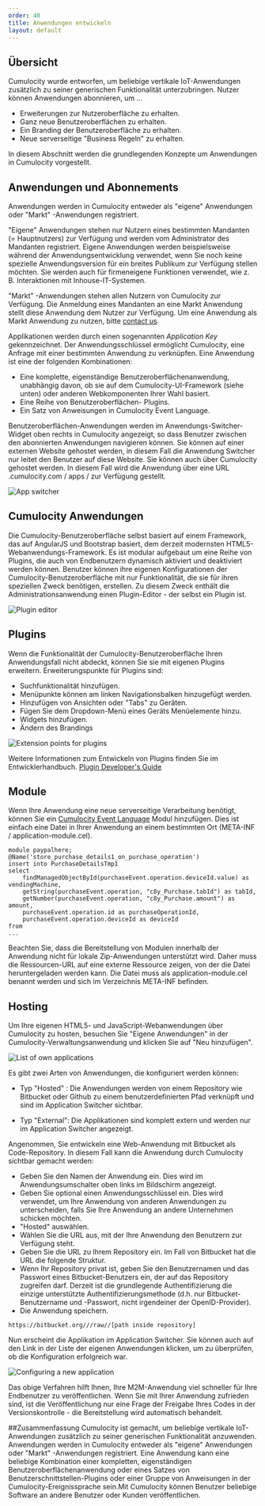 ```yaml
---
order: 40
title: Anwendungen entwickeln
layout: default 
---
```


## Übersicht


Cumulocity wurde entworfen, um beliebige vertikale IoT-Anwendungen zusätzlich zu seiner generischen Funktionalität unterzubringen. Nutzer können Anwendungen abonnieren, um ...

* Erweiterungen zur Nutzeroberfläche zu erhalten.
* Ganz neue Benutzeroberflächen zu erhalten.
* Ein Branding der Benutzeroberfläche zu erhalten.
* Neue serverseitige "Business Regeln" zu erhalten.

In diesem Abschnitt werden die grundlegenden Konzepte um Anwendungen in Cumulocity vorgestellt.

## Anwendungen und Abonnements

Anwendungen werden in Cumulocity entweder als "eigene" Anwendungen oder "Markt" -Anwendungen registriert.

"Eigene" Anwendungen stehen nur Nutzern eines bestimmten Mandanten (= Hauptnutzers) zur Verfügung und werden vom Administrator des Mandanten registriert. Eigene Anwendungen werden beispielsweise während der Anwendungsentwicklung verwendet, wenn Sie noch keine spezielle Anwendungsversion für ein breites Publikum zur Verfügung stellen möchten. Sie werden auch für firmeneigene Funktionen verwendet, wie z. B. Interaktionen mit Inhouse-IT-Systemen.

"Markt" -Anwendungen stehen allen Nutzern von Cumulocity zur Verfügung. Die Anmeldung eines Mandanten an eine Markt Anwendung stellt diese Anwendung dem Nutzer zur Verfügung. Um eine Anwendung als Markt Anwendung zu nutzen, bitte [contact us](mailto:info@cumulocity.com).

Applikationen werden durch einen sogenannten *Application Key* gekennzeichnet. Der Anwendungsschlüssel ermöglicht Cumulocity, eine Anfrage mit einer bestimmten Anwendung zu verknüpfen.
Eine Anwendung ist eine der folgenden Kombinationen:

* Eine komplette, eigenständige Benutzeroberflächenanwendung, unabhängig davon, ob sie auf dem Cumulocity-UI-Framework (siehe unten) oder anderen Webkomponenten Ihrer Wahl basiert.
* Eine Reihe von Benutzeroberflächen- Plugins.
* Ein Satz von Anweisungen in Cumulocity Event Language.

Benutzeroberflächen-Anwendungen werden im Anwendungs-Switcher-Widget oben rechts in Cumulocity angezeigt, so dass Benutzer zwischen den abonnierten Anwendungen navigieren können. Sie können auf einer externen Website gehostet werden, in diesem Fall die Anwendung Switcher nur leitet den Benutzer auf diese Website. Sie können auch über Cumulocity gehostet werden. In diesem Fall wird die Anwendung über eine URL <tenant> .cumulocity.com / apps / <application> zur Verfügung gestellt.

![App switcher](/guides/images/concepts-guide/appswitcherde.png)

## Cumulocity Anwendungen

Die Cumulocity-Benutzeroberfläche selbst basiert auf einem Framework, das auf AngularJS und Bootstrap basiert, dem derzeit modernsten HTML5-Webanwendungs-Framework. Es ist modular aufgebaut um eine Reihe von Plugins, die auch von Endbenutzern dynamisch aktiviert und deaktiviert werden können. Benutzer können ihre eigenen Konfigurationen der Cumulocity-Benutzeroberfläche mit nur Funktionalität, die sie für ihren speziellen Zweck benötigen, erstellen. Zu diesem Zweck enthält die Administrationsanwendung einen Plugin-Editor - der selbst ein Plugin ist.

![Plugin editor](/guides/images/concepts-guide/plugineditor.png)

## Plugins

Wenn die Funktionalität der Cumulocity-Benutzeroberfläche Ihren Anwendungsfall nicht abdeckt, können Sie sie mit eigenen Plugins erweitern. Erweiterungspunkte für Plugins sind:

* Suchfunktionalität hinzufügen.
* Menüpunkte können am linken Navigationsbalken hinzugefügt werden.
* Hinzufügen von Ansichten oder "Tabs" zu Geräten. 
* Fügen Sie dem Dropdown-Menü eines Geräts Menüelemente hinzu. 
* Widgets hinzufügen.
* Ändern des Brandings


![Extension points for plugins](/guides/images/concepts-guide/extensionpoints.png)

Weitere Informationen zum Entwickeln von Plugins finden Sie im Entwicklerhandbuch. [Plugin Developer's Guide](/guides/web/introduction)

## Module

Wenn Ihre Anwendung eine neue serverseitige Verarbeitung benötigt, können Sie ein [Cumulocity Event Language](/guides/reference/real-time-statements) Modul hinzufügen. Dies ist einfach eine Datei in Ihrer Anwendung an einem bestimmten Ort (META-INF / application-module.cel).

	module paypalhere;
	@Name('store_purchase_details1_on_purchase_operation')
	insert into PurchaseDetailsTmp1
	select
	    findManagedObjectById(purchaseEvent.operation.deviceId.value) as vendingMachine,
	    getString(purchaseEvent.operation, "c8y_Purchase.tabId") as tabId,
	    getNumber(purchaseEvent.operation, "c8y_Purchase.amount") as amount,
	    purchaseEvent.operation.id as purchaseOperationId,
	    purchaseEvent.operation.deviceId as deviceId
	from
	...

Beachten Sie, dass die Bereitstellung von Modulen innerhalb der Anwendung nicht für lokale Zip-Anwendungen unterstützt wird. Daher muss die Ressourcen-URL auf eine externe Ressource zeigen, von der die Datei heruntergeladen werden kann. Die Datei muss als application-module.cel benannt werden und sich im Verzeichnis META-INF befinden.

## Hosting

Um Ihre eigenen HTML5- und JavaScript-Webanwendungen über Cumulocity zu hosten, besuchen Sie "Eigene Anwendungen" in der Cumulocity-Verwaltungsanwendung und klicken Sie auf "Neu hinzufügen".

![List of own applications](/guides/images/concepts-guide/ownapplications.png)

Es gibt zwei Arten von Anwendungen, die konfiguriert werden können:

-   Typ "Hosted" : Die Anwendungen werden von einem Repository wie Bitbucket oder Github zu einem benutzerdefinierten Pfad verknüpft und sind im Application Switcher sichtbar.
 
-   Typ "External": Die Applikationen sind komplett extern und werden nur im Application Switcher angezeigt.
 
Angenommen, Sie entwickeln eine Web-Anwendung mit Bitbucket als Code-Repository. In diesem Fall kann die Anwendung durch Cumulocity sichtbar gemacht werden:

-   Geben Sie den Namen der Anwendung ein. Dies wird im Anwendungsumschalter oben links im Bildschirm angezeigt.
-   Geben Sie optional einen Anwendungsschlüssel ein. Dies wird verwendet, um Ihre Anwendung von anderen Anwendungen zu unterscheiden, falls Sie Ihre Anwendung an andere Unternehmen schicken möchten.
-   "Hosted" auswählen.
-   Wählen Sie die URL aus, mit der Ihre Anwendung den Benutzern zur Verfügung steht.
-   Geben Sie die URL zu Ihrem Repository ein. Im Fall von Bitbucket hat die URL die folgende Struktur.
-   Wenn Ihr Repository privat ist, geben Sie den Benutzernamen und das Passwort eines Bitbucket-Benutzers ein, der auf das Repository zugreifen darf. Derzeit ist die grundlegende Authentifizierung die einzige unterstützte Authentifizierungsmethode (d.h. nur Bitbucket-Benutzername und -Passwort, nicht irgendeiner der OpenID-Provider).
-   Die Anwendung speichern.

<pre><code>https://bitbucket.org/<bitbucket user>/<bitbucket repository>/raw/<branch>/[path inside repository]</code></pre>

Nun erscheint die Applikation im Application Switcher. Sie können auch auf den Link in der Liste der eigenen Anwendungen klicken, um zu überprüfen, ob die Konfiguration erfolgreich war.

![Configuring a new application](/guides/images/concepts-guide/ownapplicationdetail.png)

Das obige Verfahren hilft Ihnen, Ihre M2M-Anwendung viel schneller für Ihre Endbenutzer zu veröffentlichen. Wenn Sie mit Ihrer Anwendung zufrieden sind, ist die Veröffentlichung nur eine Frage der Freigabe Ihres Codes in der Versionskontrolle - die Bereitstellung wird automatisch behandelt.

##Zusammenfassung
Cumulocity ist gemacht, um beliebige vertikale IoT-Anwendungen zusätzlich zu seiner generischen Funktionalität anzuwenden. Anwendungen werden in Cumulocity entweder als "eigene" Anwendungen oder "Markt" -Anwendungen registriert. Eine Anwendung kann eine beliebige Kombination einer kompletten, eigenständigen Benutzeroberflächenanwendung oder eines Satzes von Benutzerschnittstellen-Plugins oder einer Gruppe von Anweisungen in der Cumulocity-Ereignissprache sein.Mit Cumulocity können Benutzer beliebige Software an andere Benutzer oder Kunden veröffentlichen.